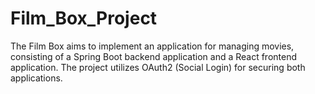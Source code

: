 # Film_Box_Project
The Film Box aims to implement an application for managing movies, consisting of a Spring Boot backend application and a React frontend application. The project utilizes OAuth2 (Social Login) for securing both applications.

